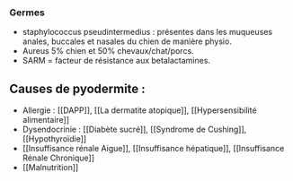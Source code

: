 ### Germes 
-   staphylococcus pseudintermedius : présentes dans les muqueuses anales, buccales et nasales du chien de manière physio.
-   Aureus 5% chien et 50% chevaux/chat/porcs.
-   SARM = facteur de résistance aux betalactamines.

 ## Causes de pyodermite :
-   Allergie : [[DAPP]], [[La dermatite atopique]], [[Hypersensibilité alimentaire]]
-   Dysendocrinie : [[Diabète sucré]], [[Syndrome de Cushing]], [[Hypothyroïdie]]
-   [[Insuffisance rénale Aigue]], [[Insuffisance hépatique]], [[Insuffisance Rénale Chronique]]
-   [[Malnutrition]]